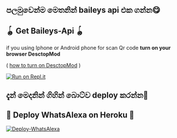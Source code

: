 ## පලමුවෙන්ම මෙතනින් baileys api එක ගන්න😋
## 🪀 Get Baileys-Api 🪀           

  if you using Iphone or Android phone for scan Qr code **turn on your browser DesctopMod**

 ( [how to turn on DesctopMod](https://youtu.be/BPzk5WnvmcI) )

              



 [![Run on Repl.it](https://repl.it/badge/github/quiec/whatsAlfa)](https://replit.com/@TOXICDEVIL/WhatsAlexa)

## දැන් මෙදනින් ගිහින් බොට්ව deploy කරන්න🥰
## 💫 Deploy WhatsAlexa on Heroku 💫

[![Deploy-WhatsAlexa](https://www.herokucdn.com/deploy/button.svg)](https://heroku.com/deploy?template=https://github.com/Kaweeshachamodk/Stefanie_)
